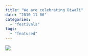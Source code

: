 ```yaml
---
title: "We are celebrating Diwali"
date: "2010-11-06"
categories: 
  - "festivals"
tags: 
  - "featured"
---
```


![](https://prachi.net/wp-content/uploads/2010/12/IMG_7003.jpg)
